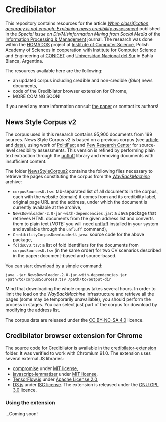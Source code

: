 # Credibilator

This repository contains resources for the article *[When classification accuracy is not enough: Explaining news credibility assessment](https://doi.org/10.1016/j.ipm.2021.102653)* published in the *Special Issue on Dis/Misinformation Mining from Social Media* of the [Information Processing & Management](https://www.journals.elsevier.com/information-processing-and-management) journal.
The research was done within the [HOMADOS](https://homados.ipipan.waw.pl/) project at [Institute of Computer Science](https://ipipan.waw.pl/), Polish Academy of Sciences in cooperation with Institute for Computer Science and Engineering at [CONICET](http://www.conicet.gov.ar/?lan=en) and [Universidad Nacional del Sur](https://www.uns.edu.ar/ingles) in Bahía Blanca, Argentina.

The resources available here are the following:
* an updated corpus including credible and non-credible (*fake*) news documents,
* code of the Credibilator browser extension for Chrome,
* MORE COMING SOON!

If you need any more information consult [the paper](https://doi.org/10.1016/j.ipm.2021.102653) or contact its authors! 

## News Style Corpus v2
The corpus used in this research contains 95,900 documents from 199 sources. News Style Corpus v2 is based on a previous corpus (see [article](https://ojs.aaai.org//index.php/AAAI/article/view/5386) and [data](https://github.com/piotrmp/fakestyle)), using work of [PolitiFact](https://www.politifact.com/punditfact/article/2017/apr/20/politifacts-guide-fake-news-websites-and-what-they/) and [Pew Research Center](https://www.journalism.org/2014/10/21/political-polarization-media-habits/) for source-level credibility assessments.
This version is refined by performing plain text extraction through the [unfluff](https://github.com/ageitgey/node-unfluff) library and removing documents with insufficient content.

The folder [NewsStyleCorpus2](NewsStyleCorpus2) contains the following files necessary to retrieve the pages constituting the corpus from the *[WayBackMachine](https://web.archive.org/)* archive:
* `corpusSourcesU.tsv`: tab-separated list of all documents in the corpus, each with the website (domain) it comes from and its credibility label, original page URL and the address, under which the document is currently available at the archive,
* `NewsDownloader-2.0-jar-with-dependencies.jar`: a Java package that retrieves HTML documents from the given address list and converts them to plain text (*NOTE:* you will need [unfluff](https://github.com/ageitgey/node-unfluff) installed in your system and available through the `unfluff` command),
* `CredibilityCorpusDownloaderU.java`: source code for the above package,
* `foldsCVU.tsv`: a list of fold identifiers for the documents from `corpusSourcesU.tsv` (in the same order) for two CV scenarios described in the paper: document-based and source-based.

You can start download by a simple command:
```
java -jar NewsDownloader-2.0-jar-with-dependencies.jar /path/to/corpusSourcesU.tsv /path/to/output-dir
```
Mind that downloading the whole corpus takes several hours. In order to limit the load on the *WayBackMachine* infrastructure and retrieve all the pages (some may be temporarily unavailable), you should perform the process in stages. You can select just part of the corpus for download by modifying the address list.

The corpus data are released under the [CC BY-NC-SA 4.0](https://creativecommons.org/licenses/by-nc-sa/4.0/) licence.

## Credibilator browser extension for Chrome
The source code for Credibilator is available in the [credibilator-extension](credibilator-extension) folder. It was verified to work with Chromium 91.0. The extension uses several external JS libraries:
* [compromise](https://github.com/spencermountain/compromise) under [MIT license](https://github.com/spencermountain/compromise/blob/master/LICENSE),
* [javascript-lemmatizer](https://github.com/myabu-dev/javascript-lemmatizer) under [MIT license](https://github.com/myabu-dev/javascript-lemmatizer/blob/master/LICENSE),
* [TensorFlow.js](https://github.com/tensorflow/tfjs) under [Apache License 2.0](https://github.com/tensorflow/tfjs/blob/master/LICENSE),
* [D3.js](https://github.com/d3/d3) under [ISC license](https://github.com/d3/d3/blob/main/LICENSE).
The extension is released under the [GNU GPL 3.0](https://www.gnu.org/licenses/gpl-3.0.html) licence.

### Using the extension
...Coming soon!
